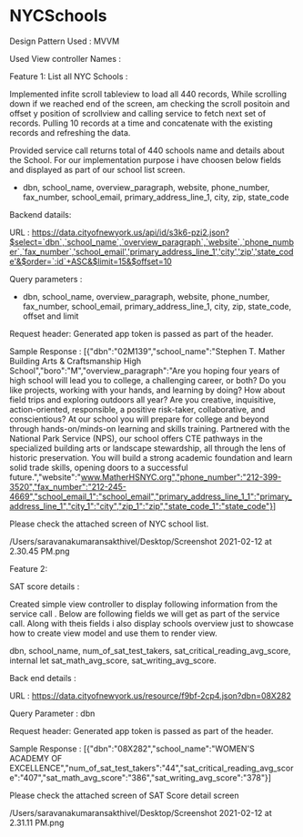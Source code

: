 # NYCSchools


Design Pattern Used :  MVVM 

Used View controller Names : 


Feature 1: 
List all NYC Schools :

Implemented infite scroll tableview to load all 440 records, While scrolling down if we reached end of the screen, am checking the scroll positoin and offset y position of scrollview and calling service to fetch next set of records. Pulling 10 records at a time and concatenate with the existing records and refreshing the data. 

Provided service call returns total of 440 schools name and details about the School. For our implementation purpose i have choosen below fields and displayed as part of our school list screen. 
- dbn, school_name, overview_paragraph, website, phone_number, fax_number, school_email, primary_address_line_1, city, zip, state_code



Backend datails: 

URL :
      https://data.cityofnewyork.us/api/id/s3k6-pzi2.json?$select=`dbn`,`school_name`,`overview_paragraph`,`website`,`phone_number`,`fax_number`,'school_email','primary_address_line_1','city','zip','state_code'&$order=`:id`+ASC&$limit=15&$offset=10
    
Query parameters :
- dbn, school_name, overview_paragraph, website, phone_number, fax_number, school_email, primary_address_line_1, city, zip, state_code, offset and limit
    

Request header: Generated app token is passed as part of the header.

Sample Response : 
          [{"dbn":"02M139","school_name":"Stephen T. Mather Building Arts & Craftsmanship High School","boro":"M","overview_paragraph":"Are you hoping four years of high school will lead you to college, a challenging career, or both? Do you like projects, working with your hands, and learning by doing? How about field trips and exploring outdoors all year? Are you creative, inquisitive, action-oriented, responsible, a positive risk-taker, collaborative, and conscientious? At our school you will prepare for college and beyond through hands-on/minds-on learning and skills training. Partnered with the National Park Service (NPS), our school offers CTE pathways in the specialized building arts or landscape stewardship, all through the lens of historic preservation. You will build a strong academic foundation and learn solid trade skills, opening doors to a successful future.","website":"www.MatherHSNYC.org","phone_number":"212-399-3520","fax_number":"212-245-4669","school_email_1":"school_email","primary_address_line_1_1":"primary_address_line_1","city_1":"city","zip_1":"zip","state_code_1":"state_code"}]


Please check the attached screen of NYC school list. 

/Users/saravanakumaransakthivel/Desktop/Screenshot 2021-02-12 at 2.30.45 PM.png


Feature 2: 

SAT score details : 

Created simple view controller to display following information from the service call . Below are following fields we will get as part of the service call. Along with theis fields i also display schools overview just to showcase how to create view model and use them to render view.  

dbn, school_name, num_of_sat_test_takers, sat_critical_reading_avg_score, internal let sat_math_avg_score, sat_writing_avg_score. 


Back end details : 

URL : 
https://data.cityofnewyork.us/resource/f9bf-2cp4.json?dbn=08X282

Query Parameter : dbn 

Request header: Generated app token is passed as part of the header.

Sample Response : 
[{"dbn":"08X282","school_name":"WOMEN'S ACADEMY OF EXCELLENCE","num_of_sat_test_takers":"44","sat_critical_reading_avg_score":"407","sat_math_avg_score":"386","sat_writing_avg_score":"378"}]


Please check the attached screen of SAT Score detail screen 


/Users/saravanakumaransakthivel/Desktop/Screenshot 2021-02-12 at 2.31.11 PM.png





